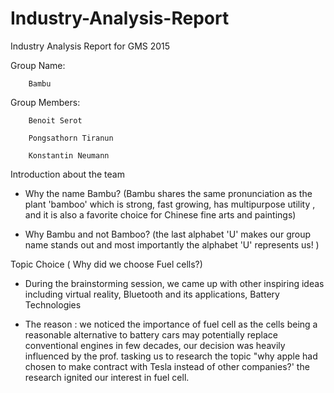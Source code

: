 # Industry-Analysis-Report
Industry Analysis Report for GMS 2015

Group Name:
        
        Bambu

Group Members: 	
        
        Benoit Serot
        
        Pongsathorn Tiranun
        
        Konstantin Neumann

Introduction about the team

- Why the name Bambu? (Bambu shares the same pronunciation as the plant 'bamboo' which is strong, fast growing,  has multipurpose utility , and it is also a favorite choice for Chinese fine arts and paintings)

- Why Bambu and not Bamboo? (the last alphabet 'U' makes our group name stands out and most importantly the alphabet 'U' represents us! )

Topic Choice ( Why did we choose Fuel cells?)

- During the brainstorming session, we came up with other inspiring ideas including virtual reality, Bluetooth and its applications, Battery Technologies

- The reason : we noticed the importance of fuel cell as the cells being a reasonable alternative to battery cars may potentially replace conventional engines in few decades, our decision was heavily influenced by the prof. tasking us to research the topic  "why apple had chosen to make contract with Tesla instead of other companies?' the research ignited our interest in fuel cell.
